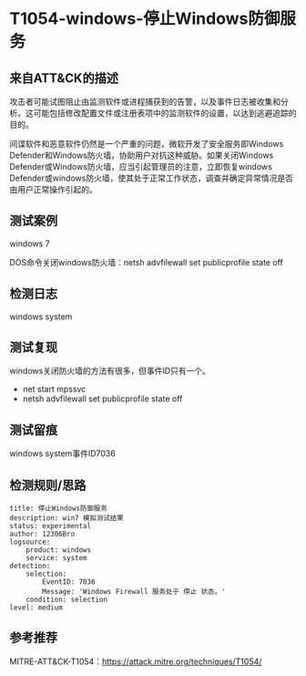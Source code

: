 # T1054-windows-停止Windows防御服务

## 来自ATT&CK的描述

攻击者可能试图阻止由监测软件或进程捕获到的告警，以及事件日志被收集和分析。这可能包括修改配置文件或注册表项中的监测软件的设置，以达到逃避追踪的目的。

间谍软件和恶意软件仍然是一个严重的问题，微软开发了安全服务即Windows Defender和Windows防火墙，协助用户对抗这种威胁。如果关闭Windows Defender或Windows防火墙，应当引起管理员的注意，立即恢复windows Defender或windows防火墙，使其处于正常工作状态，调查并确定异常情况是否由用户正常操作引起的。

## 测试案例

windows 7 

DOS命令关闭windows防火墙：netsh advfilewall set publicprofile state off

## 检测日志

windows system 

## 测试复现

windows关闭防火墙的方法有很多，但事件ID只有一个。

- net start mpssvc
- netsh advfilewall set publicprofile state off

## 测试留痕

windows system事件ID7036

## 检测规则/思路

```
title: 停止Windows防御服务
description: win7 模拟测试结果
status: experimental
author: 12306Bro
logsource:
​    product: windows
​    service: system
detection:
​    selection:
​        EventID: 7036
​        Message: 'Windows Firewall 服务处于 停止 状态。'
​    condition: selection
level: medium
```

## 参考推荐

MITRE-ATT&CK-T1054：https://attack.mitre.org/techniques/T1054/





